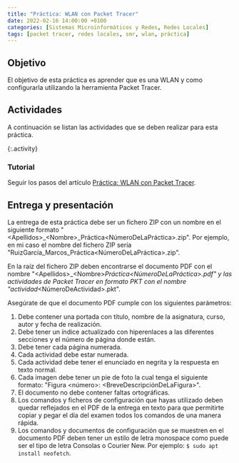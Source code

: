 ```yaml
---
title: "Práctica: WLAN con Packet Tracer"
date: 2022-02-16 14:00:00 +0100
categories: [Sistemas Microinformáticos y Redes, Redes Locales]
tags: [packet tracer, redes locales, smr, wlan, práctica]
---
```


## Objetivo

El objetivo de esta práctica es aprender que es una WLAN y como configurarla utilizando la herramienta Packet Tracer.

## Actividades

A continuación se listan las actividades que se deben realizar para esta práctica.

{:.activity}
### Tutorial

Seguir los pasos del artículo [Práctica: WLAN con Packet Tracer](/posts/practica-wlan-packet-tracer).

## Entrega y presentación

La entrega de esta práctica debe ser un fichero ZIP con un nombre en el siguiente formato "\<Apellidos\>_\<Nombre\>_Práctica\<NúmeroDeLaPráctica\>.zip". Por ejemplo, en mi caso el nombre del fichero ZIP sería "RuizGarcía_Marcos_Práctica\<NúmeroDeLaPráctica\>.zip".

En la raíz del fichero ZIP deben encontrarse el documento PDF con el nombre "\<Apellidos\>_\<Nombre\>_Práctica\<NúmeroDeLaPráctica\>.pdf" y las actividades de Packet Tracer en formato PKT con el nombre "actividad_\<NúmeroDeActividad\>.pkt".

Asegúrate de que el documento PDF cumple con los siguientes parámetros:

1. Debe contener una portada con título, nombre de la asignatura, curso, autor y fecha de realización.
2. Debe tener un índice actualizado con hiperenlaces a las diferentes secciones y el número de página donde están.
3. Debe tener cada página numerada.
4. Cada actividad debe estar numerada. 
5. Cada actividad debe tener el enunciado en negrita y la respuesta en texto normal.
6. Cada imagen debe tener un pie de foto la cual tenga el siguiente formato: "Figura \<número\>: \<BreveDescripciónDeLaFigura\>".
7. El documento no debe contener faltas ortográficas.
8. Los comandos y ficheros de configuración que hayas utilizado deben quedar reflejados en el PDF de la entrega en texto para que permitirte copiar y pegar el día del examen todos los comandos de una manera rápida.
9. Los comandos y documentos de configuración que se muestren en el documento PDF deben tener un estilo de letra monospace como puede ser el tipo de letra Consolas o Courier New. Por ejemplo: `$ sudo apt install neofetch`.